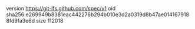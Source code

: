 version https://git-lfs.github.com/spec/v1
oid sha256:e269949b8381eac442276b294b010e3d2a0319d8b47ae0141679188fd9fa3e6d
size 112018
